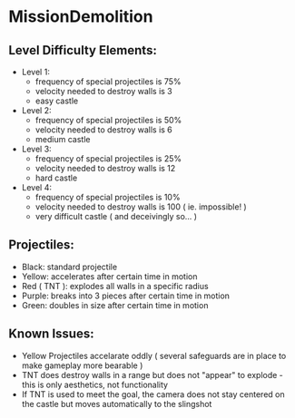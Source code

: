 # MissionDemolition

## Level Difficulty Elements: ##
* Level 1:
    * frequency of special projectiles is 75%
    * velocity needed to destroy walls is 3
    * easy castle
* Level 2:
    * frequency of special projectiles is 50%
    * velocity needed to destroy walls is 6
    * medium castle
* Level 3:
    * frequency of special projectiles is 25%
    * velocity needed to destroy walls is 12
    * hard castle
* Level 4:
    * frequency of special projectiles is 10%
    * velocity needed to destroy walls is 100 ( ie. impossible! )
    * very difficult castle ( and deceivingly so... )

## Projectiles: ##
* Black: standard projectile
* Yellow: accelerates after certain time in motion
* Red ( TNT ): explodes all walls in a specific radius
* Purple: breaks into 3 pieces after certain time in motion
* Green: doubles in size after certain time in motion

## Known Issues: ##
* Yellow Projectiles accelarate oddly ( several safeguards are in place to make gameplay more bearable )
* TNT does destroy walls in a range but does not "appear" to explode - this is only aesthetics, not functionality
* If TNT is used to meet the goal, the camera does not stay centered on the castle but moves automatically to the slingshot
